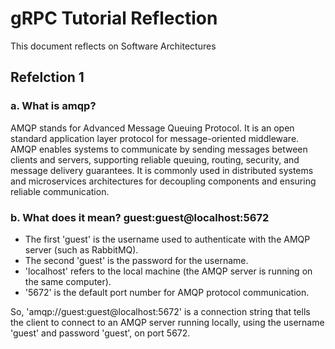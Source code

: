 # gRPC Tutorial Reflection

This document reflects on Software Architectures

## Refelction 1

### a. What is amqp?

AMQP stands for Advanced Message Queuing Protocol. It is an open standard application layer protocol for message-oriented middleware. AMQP enables systems to communicate by sending messages between clients and servers, supporting reliable queuing, routing, security, and message delivery guarantees. It is commonly used in distributed systems and microservices architectures for decoupling components and ensuring reliable communication.

### b. What does it mean? guest:guest@localhost:5672

- The first 'guest' is the username used to authenticate with the AMQP server (such as RabbitMQ).
- The second 'guest' is the password for the username.
- 'localhost' refers to the local machine (the AMQP server is running on the same computer).
- '5672' is the default port number for AMQP protocol communication.

So, 'amqp://guest:guest@localhost:5672' is a connection string that tells the client to connect to an AMQP server running locally, using the username 'guest' and password 'guest', on port 5672.
